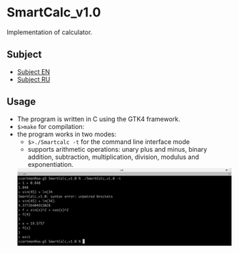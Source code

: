 # SmartCalc_v1.0
Implementation of calculator.

## Subject
- [Subject EN](./docs/subject_en.md)
- [Subject RU](./docs/subject_ru.md)

## Usage
- The program is written in C using the GTK4 framework.
- `$>make` for compilation:
- the program works in two modes:
  - `$>./Smartcalc -t` for the command line interface mode
  - supports arithmetic operations: unary plus and minus, binary addition, subtraction, multiplication, division, modulus and exponentiation.
  <img src="./docs/misc/sc_1.png" alt="sc_1" width="700"/>
